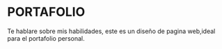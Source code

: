 # PORTAFOLIO
Te hablare sobre mis habilidades, este es un diseño de pagina web,ideal para el portafolio personal.
